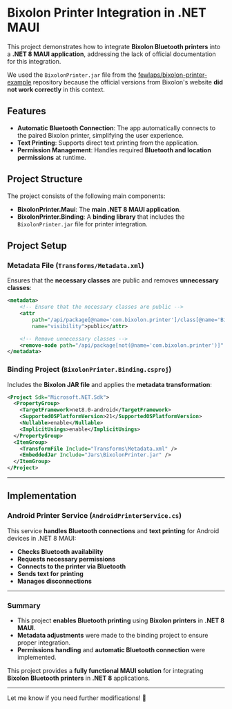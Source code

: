 
# Bixolon Printer Integration in .NET MAUI

This project demonstrates how to integrate **Bixolon Bluetooth printers** into a **.NET 8 MAUI application**, addressing the lack of official documentation for this integration.  

We used the `BixolonPrinter.jar` file from the [fewlaps/bixolon-printer-example](https://github.com/fewlaps/bixolon-printer-example) repository because the official versions from Bixolon's website **did not work correctly** in this context.

## Features

- **Automatic Bluetooth Connection**: The app automatically connects to the paired Bixolon printer, simplifying the user experience.
- **Text Printing**: Supports direct text printing from the application.
- **Permission Management**: Handles required **Bluetooth and location permissions** at runtime.

## Project Structure

The project consists of the following main components:

- **BixolonPrinter.Maui**: The **main .NET 8 MAUI application**.
- **BixolonPrinter.Binding**: A **binding library** that includes the `BixolonPrinter.jar` file for printer integration.

## Project Setup

### Metadata File (`Transforms/Metadata.xml`)

Ensures that the **necessary classes** are public and removes **unnecessary classes**:

```xml
<metadata>
    <!-- Ensure that the necessary classes are public -->
    <attr
        path="/api/package[@name='com.bixolon.printer']/class[@name='BixolonPrinter']"
        name="visibility">public</attr>

    <!-- Remove unnecessary classes -->
    <remove-node path="/api/package[not(@name='com.bixolon.printer')]" />
</metadata>
```

### Binding Project (`BixolonPrinter.Binding.csproj`)

Includes the **Bixolon JAR file** and applies the **metadata transformation**:

```xml
<Project Sdk="Microsoft.NET.Sdk">
  <PropertyGroup>
    <TargetFramework>net8.0-android</TargetFramework>
    <SupportedOSPlatformVersion>21</SupportedOSPlatformVersion>
    <Nullable>enable</Nullable>
    <ImplicitUsings>enable</ImplicitUsings>
  </PropertyGroup>
  <ItemGroup>
    <TransformFile Include="Transforms\Metadata.xml" />
    <EmbeddedJar Include="Jars\BixolonPrinter.jar" />
  </ItemGroup>
</Project>
```

---

## Implementation

### **Android Printer Service** (`AndroidPrinterService.cs`)

This service **handles Bluetooth connections** and **text printing** for Android devices in .NET 8 MAUI:

- **Checks Bluetooth availability**
- **Requests necessary permissions**
- **Connects to the printer via Bluetooth**
- **Sends text for printing**
- **Manages disconnections**

---

### Summary

- This project **enables Bluetooth printing** using **Bixolon printers** in **.NET 8 MAUI**.
- **Metadata adjustments** were made to the binding project to ensure proper integration.
- **Permissions handling** and **automatic Bluetooth connection** were implemented.

This project provides a **fully functional MAUI solution** for integrating **Bixolon Bluetooth printers** in **.NET 8** applications.

---

Let me know if you need further modifications! 🚀